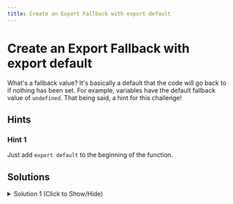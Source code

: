 ```yaml
---
title: Create an Export Fallback with export default
---
```


# Create an Export Fallback with export default

What's a fallback value? It's basically a default that the code will go back to if nothing has been set. For example, variables have the default fallback value of `undefined`. That being said, a hint for this challenge!

## Hints

### Hint 1

Just add `export default` to the beginning of the function.

## Solutions

<details><summary>Solution 1 (Click to Show/Hide)</summary>

```javascript
"use strict";
export default function subtract(x, y) {
  return x - y;
}
```
</details>
